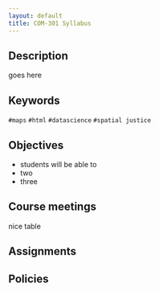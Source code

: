 ```yaml
---
layout: default
title: COM-301 Syllabus
---
```



Description
------------
goes here

Keywords
--------
`#maps` `#html` `#datascience` `#spatial justice`

Objectives
----------
- students will be able to
- two
- three

Course meetings
---------------
nice table

Assignments
-----------

Policies
---------